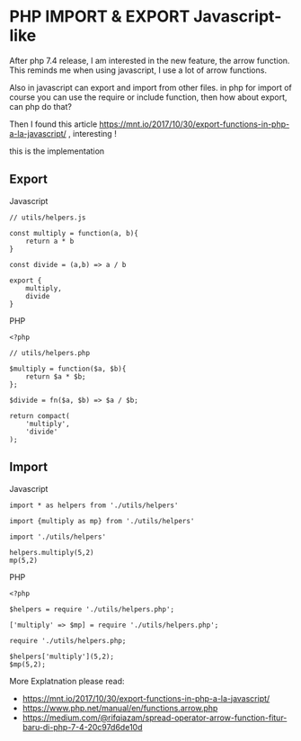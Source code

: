# PHP IMPORT & EXPORT Javascript-like

After php 7.4 release, I am interested in the new feature, the arrow function. This reminds me when using javascript, I use a lot of arrow functions.

Also in javascript can export and import from other files. in php for import of course you can use the require or include function, then how about export, can php do that?

Then I found this article https://mnt.io/2017/10/30/export-functions-in-php-a-la-javascript/ , interesting !

this is the implementation

## Export

Javascript

```
// utils/helpers.js

const multiply = function(a, b){
    return a * b
}

const divide = (a,b) => a / b

export {
    multiply,
    divide
}
```

PHP
```
<?php

// utils/helpers.php

$multiply = function($a, $b){
    return $a * $b;
};

$divide = fn($a, $b) => $a / $b;

return compact(
    'multiply',
    'divide'
);
```

## Import
Javascript
```
import * as helpers from './utils/helpers'

import {multiply as mp} from './utils/helpers'

import './utils/helpers'

helpers.multiply(5,2)
mp(5,2)
```

PHP
```
<?php

$helpers = require './utils/helpers.php';

['multiply' => $mp] = require './utils/helpers.php';

require './utils/helpers.php;

$helpers['multiply'](5,2);
$mp(5,2);
```

More Explatnation please read:
- https://mnt.io/2017/10/30/export-functions-in-php-a-la-javascript/
- https://www.php.net/manual/en/functions.arrow.php
- https://medium.com/@rifqiazam/spread-operator-arrow-function-fitur-baru-di-php-7-4-20c97d6de10d
